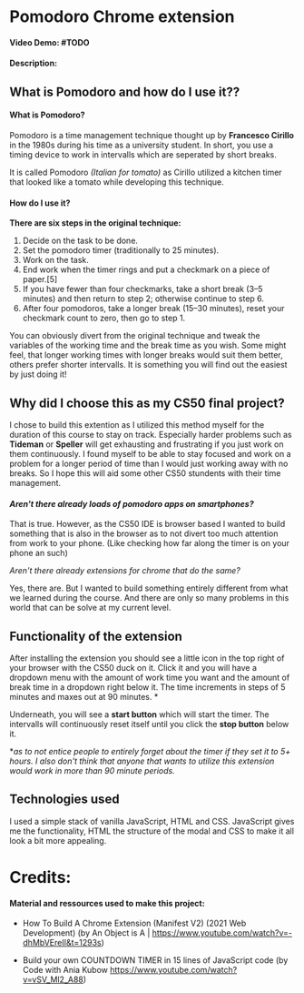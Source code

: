 # Pomodoro Chrome extension
#### Video Demo:  #TODO
#### Description:

## What is Pomodoro and how do I use it??

#### What is Pomodoro?

Pomodoro is a time management technique thought up by **Francesco Cirillo** in the 1980s during his time as a university student. In short, you use a timing device to work in intervalls which are seperated by short breaks. 

It is called Pomodoro *(Italian for tomato)* as Cirillo utilized a kitchen timer that looked like a tomato while developing this technique.

#### How do I use it?

**There are six steps in the original technique:**

1. Decide on the task to be done.
2. Set the pomodoro timer (traditionally to 25 minutes).
3. Work on the task.
4. End work when the timer rings and put a checkmark on a piece of paper.[5]
5. If you have fewer than four checkmarks, take a short break (3–5 minutes) and then return to step 2; otherwise continue to step 6.
6. After four pomodoros, take a longer break (15–30 minutes), reset your checkmark count to zero, then go to step 1.

You can obviously divert from the original technique and tweak the variables of the working time and the break time as you wish. 
Some might feel, that longer working times with longer breaks would suit them better, others prefer shorter intervalls. 
It is something you will find out the easiest by just doing it!

## Why did I choose this as my CS50 final project?

I chose to build this extention as I utilized this method myself for the duration of this course to stay on track. Especially harder problems such as **Tideman** or **Speller** will get exhausting and frustrating if you just work on them continuously. I found myself to be able to stay focused and work on a problem for a longer period of time than I would just working away with no breaks. So I hope this will aid some other CS50 stundents with their time management.

#### *Aren't there already loads of pomodoro apps on smartphones?*

That is true. However, as the CS50 IDE is browser based I wanted to build something that is also in the browser as to not divert too much attention from work to your phone. (Like checking how far along the timer is on your phone an such)

*Aren't there already extensions for chrome that do the same?*

Yes, there are. But I wanted to build something entirely different from what we learned during the course. And there are only so many problems in this world that can be solve at my current level. 

## Functionality of the extension

After installing the extension you should see a little icon in the top right of your browser with the CS50 duck on it. 
Click it and you will have a dropdown menu with the amount of work time you want and the amount of break time in a dropdown right below it.
The time increments in steps of 5 minutes and maxes out at 90 minutes. *

Underneath, you will see a **start button** which will start the timer. The intervalls will continuously reset itself until you click the **stop button** below it.


**as to not entice people to entirely forget about the timer if they set it to 5+ hours. I also don't think that anyone that wants to utilize this extension would work in more than 90 minute periods.*


## Technologies used

I used a simple stack of vanilla JavaScript, HTML and CSS.
JavaScript gives me the functionality, HTML the structure of the modal and CSS to make it all look a bit more appealing. 


# Credits:

#### Material and ressources used to make this project:

- How To Build A Chrome Extension (Manifest V2) (2021 Web Development) 
 (by An Object is A | https://www.youtube.com/watch?v=-dhMbVEreII&t=1293s)

- Build your own COUNTDOWN TIMER in 15 lines of JavaScript code
 (by Code with Ania Kubow https://www.youtube.com/watch?v=vSV_Ml2_A88)